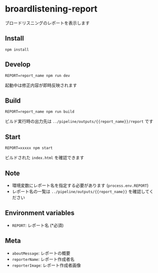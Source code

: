 # broardlistening-report

ブロードリスニングのレポートを表示します

## Install
```
npm install
```

## Develop
```
REPORT=report_name npm run dev
```
起動中は修正内容が即時反映されます

## Build
```
REPORT=report_name npm run build
```
ビルド実行時の出力先は `../pipeline/outputs/{{report_name}}/report` です

## Start
```
REPORT=xxxxx npm start
```
ビルドされた `index.html` を確認できます

## Note
- 環境変数にレポート名を指定する必要があります (`process.env.REPORT`)
- レポート名の一覧は `../pipeline/outputs/{{report_name}}` を確認してください

## Environment variables
- `REPORT`: レポート名 (*必須)

## Meta
- `aboutMessage`: レポートの概要
- `reporterName`: レポート作成者名
- `reporterImage`: レポート作成者画像
